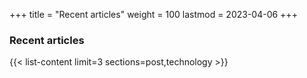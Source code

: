 +++
title = "Recent articles"
weight = 100
lastmod = 2023-04-06
+++

### Recent articles

{{< list-content limit=3 sections=post,technology >}}
